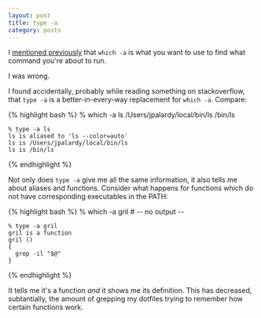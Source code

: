 ```yaml
---
layout: post
title: type -a
category: posts
---
```


I [mentioned previously](http://blog.jpalardy.com/posts/which-a-versus-whereis/)
that `which -a` is what you want to use to find what command you're about to run.

I was wrong.

I found accidentally, probably while reading something on stackoverflow, that
`type -a` is a better-in-every-way replacement for `which -a`. Compare:

{% highlight bash %}
    % which -a ls
    /Users/jpalardy/local/bin/ls
    /bin/ls

    % type -a ls
    ls is aliased to 'ls --color=auto'
    ls is /Users/jpalardy/local/bin/ls
    ls is /bin/ls
{% endhighlight %}

Not only does `type -a` give me all the same information, it also tells me
about aliases and functions. Consider what happens for functions which do
not have corresponding executables in the PATH:

{% highlight bash %}
    % which -a gril
                                    #   -- no output --

    % type -a gril
    gril is a function
    gril ()
    {
      grep -il "$@"
    }
{% endhighlight %}

It tells me it's a function _and_ it shows me its definition. This has decreased,
subtantially, the amount of grepping my dotfiles trying to remember how certain
functions work.

